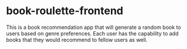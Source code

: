# book-roulette-frontend
This is a book recommendation app that will generate a random book to users based on genre preferences. Each user has the capability to add books that they would recommend to fellow users as well.
